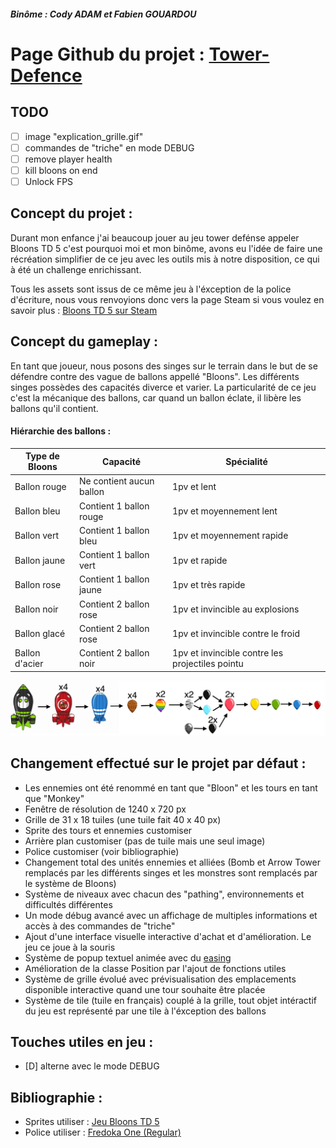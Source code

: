 ##### Binôme : Cody ADAM et Fabien GOUARDOU

# Page Github du projet : [Tower-Defence](https://github.com/CodyAdam/Tower-Defence)

## TODO

-   [ ] image "explication_grille.gif"
-   [ ] commandes de "triche" en mode DEBUG
-   [ ] remove player health
-   [ ] kill bloons on end
-   [ ] Unlock FPS

## Concept du projet :

Durant mon enfance j'ai beaucoup jouer au jeu tower defénse appeler Bloons TD 5 c'est pourquoi moi et mon binôme, avons eu l'idée de faire une récréation simplifier de ce jeu avec les outils mis à notre disposition, ce qui à été un challenge enrichissant.

Tous les assets sont issus de ce même jeu à l'éxception de la police d'écriture, nous vous renvoyions donc vers la page Steam si vous voulez en savoir plus : [Bloons TD 5 sur Steam](https://store.steampowered.com/app/306020Bloons_TD_5/)

## Concept du gameplay :

En tant que joueur, nous posons des singes sur le terrain dans le but de se défendre contre des vague de ballons appellé "Bloons". Les différents singes possèdes des capacités diverce et varier. La particularité de ce jeu c'est la mécanique des ballons, car quand un ballon éclate, il libère les ballons qu'il contient.

#### Hiérarchie des ballons :

| Type de Bloons | Capacité                 | Spécialité                                      |
| -------------- | ------------------------ | ----------------------------------------------- |
| Ballon rouge   | Ne contient aucun ballon | 1pv et lent                                     |
| Ballon bleu    | Contient 1 ballon rouge  | 1pv et moyennement lent                         |
| Ballon vert    | Contient 1 ballon bleu   | 1pv et moyennement rapide                       |
| Ballon jaune   | Contient 1 ballon vert   | 1pv et rapide                                   |
| Ballon rose    | Contient 1 ballon jaune  | 1pv et très rapide                              |
| Ballon noir    | Contient 2 ballon rose   | 1pv et invincible au explosions                 |
| Ballon glacé   | Contient 2 ballon rose   | 1pv et invincible contre le froid               |
| Ballon d'acier | Contient 2 ballon noir   | 1pv et invincible contre les projectiles pointu |

![Image d'explication des Bloons](/explication_ballon.png)

## Changement effectué sur le projet par défaut :

-   Les ennemies ont été renommé en tant que "Bloon" et les tours en tant que "Monkey"
-   Fenêtre de résolution de 1240 x 720 px
-   Grille de 31 x 18 tuiles (une tuile fait 40 x 40 px)
-   Sprite des tours et ennemies customiser
-   Arrière plan customiser (pas de tuile mais une seul image)
-   Police customiser (voir bibliographie)
-   Changement total des unités ennemies et alliées (Bomb et Arrow Tower remplacés par les différents singes et les monstres sont remplacés par le système de Bloons)
-   Système de niveaux avec chacun des "pathing", environnements et difficultés différentes
-   Un mode débug avancé avec un affichage de multiples informations et accès à des commandes de "triche"
-   Ajout d'une interface visuelle interactive d'achat et d'amélioration. Le jeu ce joue à la souris
-   Système de popup textuel animée avec du [easing](https://easings.net/fr)
-   Amélioration de la classe Position par l'ajout de fonctions utiles
-   Système de grille évolué avec prévisualisation des emplacements disponible interactive quand une tour souhaite être placée
-   Système de tile (tuile en français) couplé à la grille, tout objet intéractif du jeu est représenté par une tile à l'éxception des ballons

## Touches utiles en jeu :

-   [D] alterne avec le mode DEBUG

## Bibliographie :

-   Sprites utiliser : [Jeu Bloons TD 5](https://store.steampowered.com/app/306020Bloons_TD_5/)
-   Police utiliser : [Fredoka One (Regular)](https://fonts.google.com/specimen/Fredoka+Onehttps://fonts.google.com/specimen/Fredoka+One)
